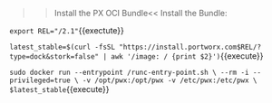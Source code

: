 >>Install the PX OCI Bundle<<
Install the Bundle:

`export REL="/2.1"`{{exectute}}

`latest_stable=$(curl -fsSL "https://install.portworx.com$REL/?type=dock&stork=false" | awk '/image: / {print $2}')`{{execute}}

`sudo docker run --entrypoint /runc-entry-point.sh \
    --rm -i --privileged=true \
    -v /opt/pwx:/opt/pwx -v /etc/pwx:/etc/pwx \
    $latest_stable`{{execute}}
